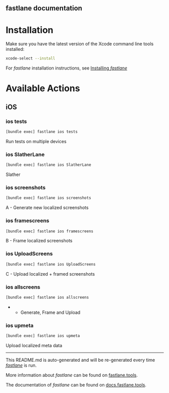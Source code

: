 fastlane documentation
----

# Installation

Make sure you have the latest version of the Xcode command line tools installed:

```sh
xcode-select --install
```

For _fastlane_ installation instructions, see [Installing _fastlane_](https://docs.fastlane.tools/#installing-fastlane)

# Available Actions

## iOS

### ios tests

```sh
[bundle exec] fastlane ios tests
```

Run tests on multiple devices

### ios SlatherLane

```sh
[bundle exec] fastlane ios SlatherLane
```

Slather

### ios screenshots

```sh
[bundle exec] fastlane ios screenshots
```

A - Generate new localized screenshots

### ios framescreens

```sh
[bundle exec] fastlane ios framescreens
```

B - Frame localized screenshots

### ios UploadScreens

```sh
[bundle exec] fastlane ios UploadScreens
```

C - Upload localized + framed screenshots

### ios allscreens

```sh
[bundle exec] fastlane ios allscreens
```

* - Generate, Frame and Upload

### ios upmeta

```sh
[bundle exec] fastlane ios upmeta
```

Upload localized meta data

----

This README.md is auto-generated and will be re-generated every time [_fastlane_](https://fastlane.tools) is run.

More information about _fastlane_ can be found on [fastlane.tools](https://fastlane.tools).

The documentation of _fastlane_ can be found on [docs.fastlane.tools](https://docs.fastlane.tools).
